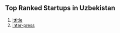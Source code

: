 ## Top Ranked Startups in Uzbekistan

1. [ittitle](http://www.startupranking.com/ittitle)
2. [inter-press](http://www.startupranking.com/inter-press)

